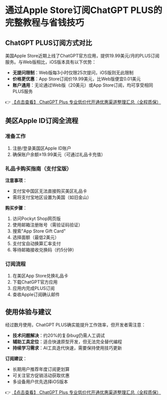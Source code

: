 # 通过Apple Store订阅ChatGPT PLUS的完整教程与省钱技巧

## ChatGPT PLUS订阅方式对比

美国Apple Store近期上线了ChatGPT官方应用，提供19.99美元/月的PLUS订阅服务。与Web版相比，iOS版本具有以下优势：

- **无提问限制**：Web版每3小时仅限25次提问，iOS版则无此限制
- **价格更优惠**：App Store订阅价19.99美元，比Web版便宜0.01美元
- **账户通用**：无论通过Web版（20美元）或App Store订阅，均可享受相同PLUS服务

👉 [【点击查看】 ChatGPT Plus 专业低价代开通优惠渠道整理汇总（全程质保）](https://bit.ly/DaiKai)

## 美区Apple ID订阅全流程

### 准备工作
1. 注册/登录美国区Apple ID账户
2. 确保账户余额≥19.99美元（可通过礼品卡充值）

### 礼品卡购买指南（支付宝版）

**注意事项**：
- 支付宝中国区无法直接购买美区礼品卡
- 需将支付宝地区设置为美国（如旧金山）

**购买步骤**：
1. 访问Pockyt Shop网页版
2. 使用邮箱注册账号（需验证码验证）
3. 搜索"App Store Gift Card"
4. 选择面额（最低2美元）
5. 支付宝自动换算汇率支付
6. 等待邮箱接收兑换码（约5分钟）

### 订阅流程
1. 在美区App Store兑换礼品卡
2. 下载ChatGPT官方应用
3. 应用内完成PLUS订阅
4. 查收Apple订阅确认邮件

## 使用体验与建议

经过数月使用，ChatGPT PLUS确实能提升工作效率，但开发者需注意：

- **技术问题解决**：约20%的复杂bug仍需人工调试
- **辅助工具定位**：适合快速原型开发，但无法完全替代编程
- **持续学习需求**：AI工具迭代快速，需要保持使用技巧更新

**订阅建议**：
- 长期用户推荐年度订阅更划算
- 可关注官方促销活动获取优惠
- 多设备用户优先选择iOS版本

👉 [【点击查看】 ChatGPT Plus 专业低价代开通优惠渠道整理汇总（全程质保）](https://bit.ly/DaiKai)